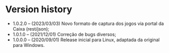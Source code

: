# Version history

- 1.0.2.0 – (2023/03/03) Novo formato de captura dos jogos via portal da Caixa (rest/json);
- 1.0.1.0 – (2021/12/01) Correção de bugs diversos;
- 1.0.0.0 – (2020/09/01) Release inicial para Linux, adaptada da original para Windows.

